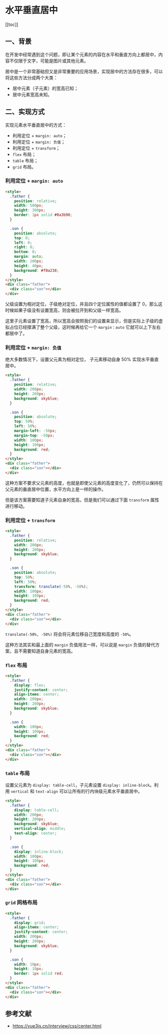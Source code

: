 # 水平垂直居中

[[toc]]

## 一、背景

在开发中经常遇到这个问题，即让某个元素的内容在水平和垂直方向上都居中，内容不仅限于文字，可能是图片或其他元素。

居中是一个非常基础但又是非常重要的应用场景，实现居中的方法存在很多，可以将这些方法分成两个大类：

- 居中元素（子元素）的宽高已知；
- 居中元素宽高未知。

## 二、实现方式

实现元素水平垂直居中的方式：

- 利用定位 + `margin: auto`；
- 利用定位 + `margin: 负值`；
- 利用定位 + `transform`；
- `flex` 布局；
- `table` 布局；
- `grid` 布局。

### 利用定位 + `margin: auto`

``` html
<style>
  .father {
    position: relative;
    width: 500px;
    height: 300px;
    border: 1px solid #0a3b98;
  }

  .son {
    position: absolute;
    top: 0;
    left: 0;
    right: 0;
    bottom: 0;
    margin: auto;
    width: 100px;
    height: 40px;
    background: #f0a238;
  }
</style>
<div class="father">
  <div class="son"></div>
</div>
```

父级设置为相对定位，子级绝对定位，并且四个定位属性的值都设置了 0，那么这时候如果子级没有设置宽高，则会被拉开到和父级一样宽高。

这里子元素设置了宽高，所以宽高会按照我们的设置来显示，但是实际上子级的虚拟占位已经撑满了整个父级，这时候再给它一个 `margin：auto` 它就可以上下左右都居中了。

### 利用定位 + `margin: 负值`

绝大多数情况下，设置父元素为相对定位， 子元素移动自身 50% 实现水平垂直居中。

``` html
<style>
  .father {
    position: relative;
    width: 200px;
    height: 200px;
    background: skyblue;
  }

  .son {
    position: absolute;
    top: 50%;
    left: 50%;
    margin-left: -50px;
    margin-top: -50px;
    width: 100px;
    height: 100px;
    background: red;
  }
</style>
<div class="father">
  <div class="son"></div>
</div>
```

这种方案不要求父元素的高度，也就是即使父元素的高度变化了，仍然可以保持在父元素的垂直居中位置，水平方向上是一样的操作。

但是该方案需要知道子元素自身的宽高，但是我们可以通过下面 `transform` 属性进行移动。

### 利用定位 + `transform`

``` html
<style>
  .father {
    position: relative;
    width: 200px;
    height: 200px;
    background: skyblue;
  }

  .son {
    position: absolute;
    top: 50%;
    left: 50%;
    transform: translate(-50%, -50%);
    width: 100px;
    height: 100px;
    background: red;
  }
</style>
<div class="father">
  <div class="son"></div>
</div>
```

`translate(-50%, -50%)` 将会将元素位移自己宽度和高度的 `-50%`。

这种方法其实和最上面的 `margin` 负值用法一样，可以说是 `margin` 负值的替代方案，且不需要知道自身元素的宽高。

### `flex` 布局

``` html
<style>
  .father {
    display: flex;
    justify-content: center;
    align-items: center;
    width: 200px;
    height: 200px;
    background: skyblue;
  }

  .son {
    width: 100px;
    height: 100px;
    background: red;
  }
</style>
<div class="father">
  <div class="son"></div>
</div>
```

### `table` 布局

设置父元素为 `display: table-cell`，子元素设置 `display: inline-block`。利用 `vertical` 和 `text-align` 可以让所有的行内块级元素水平垂直居中。

``` html
<style>
  .father {
    display: table-cell;
    width: 200px;
    height: 200px;
    background: skyblue;
    vertical-align: middle;
    text-align: center;
  }

  .son {
    display: inline-block;
    width: 100px;
    height: 100px;
    background: red;
  }
</style>
<div class="father">
  <div class="son"></div>
</div>
```

### `grid` 网格布局

``` html
<style>
  .father {
    display: grid;
    align-items: center;
    justify-content: center;
    width: 200px;
    height: 200px;
    background: skyblue;
  }

  .son {
    width: 10px;
    height: 10px;
    border: 1px solid red;
  }
</style>
<div class="father">
  <div class="son"></div>
</div>
```

## 参考文献

- https://vue3js.cn/interview/css/center.html
